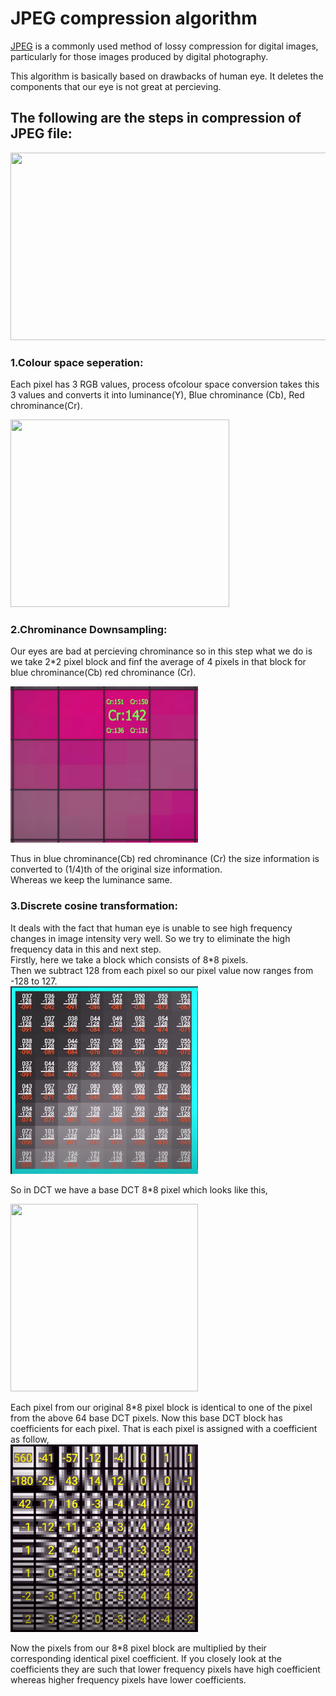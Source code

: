 # JPEG compression algorithm

[JPEG](https://en.wikipedia.org/wiki/JPEG#:~:text=JPEG%20for%20distribution.-,JPEG%20compression,domain%20(a.k.a.%20transform%20domain).) is a commonly used method of lossy compression for digital images, particularly for those images produced by digital photography.

This algorithm is basically based on drawbacks of human eye. It deletes the components that our eye is not great at percieving.

## The following are the steps in compression of JPEG file:<br/>

<img src="https://imgs.search.brave.com/TwnSmfvodO8McvuEbxGHyze_HHV83S4_TenecpDC9wg/rs:fit:917:225:1/g:ce/aHR0cHM6Ly90c2Uz/Lm1tLmJpbmcubmV0/L3RoP2lkPU9JUC5P/eDhLZE9Lc2RjTzBf/dzg3S3R1RkN3SGFE/MSZwaWQ9QXBp" width="600" height="300">


### 1.**Colour space seperation:**<br/>
Each pixel has 3 RGB values, process ofcolour space conversion takes this 3 values and converts it into luminance(Y), Blue chrominance (Cb), Red chrominance(Cr).

<img src="https://programmerclick.com/images/891/5c4dacc518cbe884876b95b422ba5aab.JPEG" width="350" height="300">

### 2.**Chrominance Downsampling:**<br/>
Our eyes are bad at percieving chrominance so in this step what we do is we take 2*2 pixel block and finf the average of 4 pixels in that block for blue chrominance(Cb) red chrominance (Cr). 

<img src="Resources/Capture.PNG" width="300" height="250">

Thus in blue chrominance(Cb) red chrominance (Cr) the size information is converted to (1/4)th of the original size information.<br/>
Whereas we keep the luminance same.

### 3.**Discrete cosine transformation:**<br/>
It deals with the fact that human eye is unable to see high frequency changes in image intensity very well. So we try to eliminate the high frequency data in this and next step.<br/>
Firstly, here we take a block which consists of 8*8 pixels.<br/>
Then we subtract 128 from each pixel so our pixel value now ranges from -128 to 127.<br/>
<img src= "Resources/DCT1.png" width="300" height="300">

So in DCT we have a base DCT 8*8 pixel which looks like this,

<img src="https://www.researchgate.net/profile/Sayeed-Chowdhury/publication/344485397/figure/fig3/AS:943483275730945@1601955350581/8-8-2-D-DCT-bases-on-the-left-and-PCA-bases-for-CIFAR-10-on-the-right-The-DCT-bases.ppm" width="300" height="300">

Each pixel from our original 8*8 pixel block is identical to one of the pixel from the above 64 base DCT pixels. Now this base DCT block has coefficients for each pixel. That is each pixel is assigned with a coefficient as follow,<br/>
<img src= "Resources/DCT2.png" width="300" height="300">

Now the pixels from our 8*8 pixel block are multiplied by their corresponding identical pixel coefficient. If you closely look at the coefficients they are such that lower frequency pixels have high coefficient whereas higher frequency pixels have lower coefficients. 
